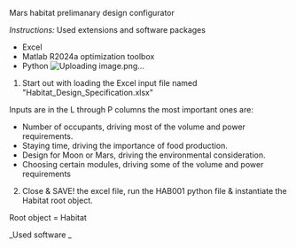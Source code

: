 Mars habitat prelimanary design configurator


_Instructions:_
Used extensions and software packages
- Excel
- Matlab R2024a
optimization toolbox
- Python
![Uploading image.png…]()




1. Start out with loading the Excel input file named "Habitat_Design_Specification.xlsx"

Inputs are in the L through P columns the most important ones are:
- Number of occupants,                    driving most of the volume and power requirements.
- Staying time,                           driving the importance of food production.
- Design for Moon or Mars,                driving the environmental consideration.
- Choosing certain modules,               driving some of the volume and power requirements

2. Close & SAVE! the excel file, run the HAB001 python file
   & instantiate the Habitat root object. 

Root object = Habitat




_Used software _
